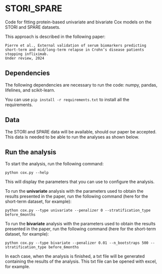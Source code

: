 # STORI_SPARE
Code for fitting protein-based univariate and bivariate Cox models on the STORI and SPARE datasets.

This approach is described in the following paper:
```
Pierre et al., External validation of serum biomarkers predicting short-term and mid/long-term relapse in Crohn’s disease patients stopping infliximab.
Under review, 2024
```

## Dependencies
The following dependencies are necessary to run the code: numpy, pandas, lifelines, and scikit-learn.

You can use `pip install -r requirements.txt` to install all the requirements.


## Data
The STORI and SPARE data will be available, should our paper be accepted. This data is needed to be able to run the analyses as shown below.


## Run the analysis

To start the analysis, run the following command:

```python cox.py --help```

This will display the parameters that you can use to configure the analysis.

To run the **univariate** analysis with the parameters used to obtain the results presented in the paper, run the following command (here for the short-term dataset, for example):

```python cox.py --type univariate --penalizer 0 --stratification_type before_6months```

To run the **bivariate** analysis with the parameters used to obtain the results presented in the paper, run the following command (here for the short-term dataset, for example):

```python cox.py --type bivariate --penalizer 0.01 --n_bootstraps 500 --stratification_type before_6months```

In each case, when the analysis is finished, a txt file will be generated containing the results of the analysis. This txt file can be opened with excel, for example.
